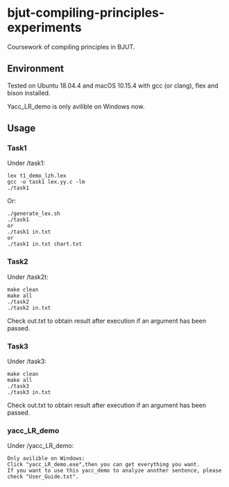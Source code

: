 # bjut-compiling-principles-experiments
Coursework of compiling principles in BJUT. 
## Environment
Tested on Ubuntu 18.04.4 and macOS 10.15.4 with gcc (or clang), flex and bison installed. 

Yacc_LR_demo is only avilible on Windows now.
## Usage
### Task1
Under /task1:  
```shell
lex t1_demo_lzh.lex  
gcc -o task1 lex.yy.c -lm  
./task1  
```
Or:  
```shell
./generate_lex.sh  
./task1  
or
./task1 in.txt
or
./task1 in.txt chart.txt
```
### Task2
Under /task2t:  
```shell
make clean
make all 
./task2
./task2 in.txt  
```
Check out.txt to obtain result after execution if an argument has been passed.

### Task3
Under /task3:
```
make clean
make all
./task3
./task3 in.txt
```
Check out.txt to obtain result after execution if an argument has been passed.

### yacc_LR_demo
Under /yacc_LR_demo:
```shell
Only avilible on Windows:
Click "yacc_LR_demo.exe",then you can get everything you want.
If you want to use this yacc_demo to analyze another sentence, please check "User_Guide.txt".
```

